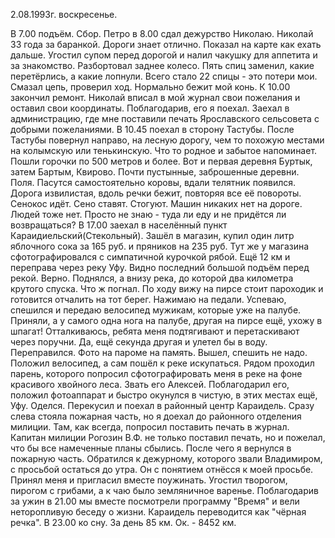 2.08.1993г. воскресенье.

В 7.00 подъём. Сбор. Петро в 8.00 сдал дежурство Николаю. Николай 33 года за баранкой. Дороги знает отлично. Показал на карте как ехать дальше. Угостил супом перед дорогой и налил чакушку для аппетита и за знакомство.
  Разбортовал заднее колесо. Пять спиц заменил, какие перетёрлись, а какие лопнули. Всего стало 22 спицы - это потери мои. Смазал цепь, проверил ход. Нормально бежит мой конь. К 10.00 закончил ремонт. Николай вписал в мой журнал свои пожелания и оставил свои координаты. Поблагодарив, его я поехал. Заехал в администрацию, где мне поставили печать Ярославского сельсовета с добрыми пожеланиями.
   В 10.45 поехал в сторону Тастубы. После Тастубы повернул направо, на лесную дорогу, чем то похожую местами на колымскую или тенькинскую. Что то родное и забытое напоминает. Пошли горочки по 500 метров и более.
   Вот и первая деревня Буртык, затем Бартым, Квирово. Почти пустынные, заброшенные деревни. Поля. Пасутся самостоятельно коровы, вдали телятник появился. Дорога извилистая, вдоль речки бежит, повторяя все её повороты. Сенокос идёт. Сено ставят. Стогуют. Машин никаких нет на дороге. Людей тоже нет. Просто не знаю - туда ли еду и не придётся ли возвращаться? 
   В 17.00 заехал в населённый пункт Караидиельский(Стекольный). Зашёл в магазин, купил один литр яблочного сока за 165 руб. и пряников на 235 руб. Тут же у магазина сфотографировался с симпатичной курочкой рябой. Ещё 12 км и переправа через реку Уфу.
   Видно последний большой подъём перед рекой. Верно. Поднялся, а внизу река, до которой два километра крутого спуска. Что ж погнал. По ходу вижу на пирсе стоит пароходик и готовится отчалить на тот берег. Нажимаю на педали. Успеваю, спешился и передаю велосипед мужикам, которые уже на палубе. Приняли, а у самого одна нога на палубе, другая на пирсе ещё, ухожу в шпагат! Отталкиваюсь, ребята меня подтягивают и перетаскивают через поручни. Да, ещё секунда другая и улетел бы в воду.
   Переправился. Фото на пароме на память. Вышел, спешить не надо. Положил велосипед, а сам пошёл к реке искупаться. Рядом проходил парень, которого попросил сфотографировать меня в реке на фоне красивого хвойного леса. Звать его Алексей. Поблагодарил его, положил фотоаппарат и быстро окунулся в чистую, в этих местах ещё, Уфу. 
   Оделся. Перекусил и поехал в районный центр Караидель. Сразу слева стояла пожарная часть, но я доехал до районного отделения милиции. Там, как всегда, попросил поставить печать в журнал. Капитан милиции Рогозин В.Ф. не только поставил печать, но и пожелал, что бы все намеченные планы сбылись. После чего я вернулся в пожарную часть.
   Обратился к дежурному, которого звали Владимиром, с просьбой остаться до утра. Он с понятием отнёсся к моей просьбе. Принял меня и пригласил вместе поужинать. Угостил творогом, пирогом с грибами, а к чаю было земляничное варенье. Поблагодарив за ужин в 21.00 мы вместе посмотрели программу "Время" и вели неторопливую беседу о жизни. Караидель переводится как "чёрная речка". В 23.00 ко сну. 
  За день 85 км. Ок. - 8452 км.
